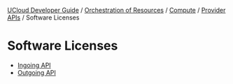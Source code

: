 [UCloud Developer Guide](/docs/developer-guide/README.md) / [Orchestration of Resources](/docs/developer-guide/orchestration/README.md) / [Compute](/docs/developer-guide/orchestration/compute/README.md) / [Provider APIs](/docs/developer-guide/orchestration/compute/providers/README.md) / Software Licenses
# Software Licenses

 - [Ingoing API](/docs/developer-guide/orchestration/compute/providers/licenses/ingoing.md)
 - [Outgoing API](/docs/developer-guide/orchestration/compute/providers/licenses/outgoing.md)
